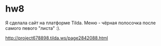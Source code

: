 # hw8

Я сделала сайт на платформе Tilda. Меню - чёрная полосочка после самого певого "листа" :). 

http://project678898.tilda.ws/page2842088.html
